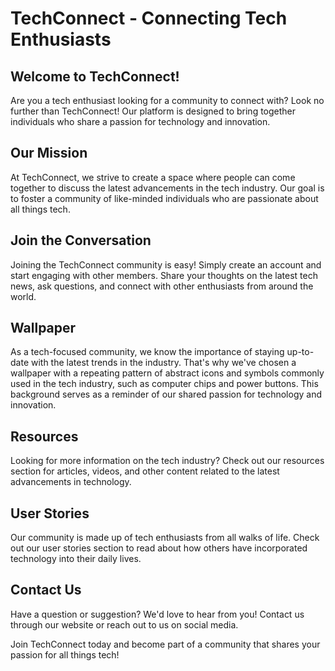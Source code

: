 <!--font:Futura-->

# TechConnect - Connecting Tech Enthusiasts

## Welcome to TechConnect!

Are you a tech enthusiast looking for a community to connect with? Look no further than TechConnect! Our platform is designed to bring together individuals who share a passion for technology and innovation.

## Our Mission

At TechConnect, we strive to create a space where people can come together to discuss the latest advancements in the tech industry. Our goal is to foster a community of like-minded individuals who are passionate about all things tech.

## Join the Conversation

Joining the TechConnect community is easy! Simply create an account and start engaging with other members. Share your thoughts on the latest tech news, ask questions, and connect with other enthusiasts from around the world.

## Wallpaper

As a tech-focused community, we know the importance of staying up-to-date with the latest trends in the industry. That's why we've chosen a wallpaper with a repeating pattern of abstract icons and symbols commonly used in the tech industry, such as computer chips and power buttons. This background serves as a reminder of our shared passion for technology and innovation.

## Resources

Looking for more information on the tech industry? Check out our resources section for articles, videos, and other content related to the latest advancements in technology.

## User Stories

Our community is made up of tech enthusiasts from all walks of life. Check out our user stories section to read about how others have incorporated technology into their daily lives.

## Contact Us

Have a question or suggestion? We'd love to hear from you! Contact us through our website or reach out to us on social media.

Join TechConnect today and become part of a community that shares your passion for all things tech!

<!--

Write me content for website with wallpaper which alt text is:

"A wallpaper with a repeating pattern of abstract icons and symbols commonly used in the tech industry, such as computer chips and power buttons."

The name/title of the page should not be 1:1 copy of the alt text but rather a real content of the website which is using this wallpaper.

- Use markdown format 
- Start with heading
- Heading should be short and concise
- The content should look like a real website 
- The website should not be about the wallpaper, wallpaper is just a related background
- Heading should be contain work "wallpaper" or "background"
- Include real sections like references, contact, user stories, etc. use things relevant to the page purpose.
- Feel free to use structure like headings, bullets, numbering, blockquotes, paragraphs, horizontal lines, etc.
- You can use formatting like bold or _italic_
- You can include UTF-8 emojis
- Links should be only #hash anchors (and you can refer to the document itself)
- Do not include images


---


# TechConnect - Connecting Tech Enthusiasts

## Welcome to TechConnect!

Are you a tech enthusiast looking for a community to connect with? Look no further than TechConnect! Our platform is designed to bring together individuals who share a passion for technology and innovation.

## Our Mission

At TechConnect, we strive to create a space where people can come together to discuss the latest advancements in the tech industry. Our goal is to foster a community of like-minded individuals who are passionate about all things tech.

## Join the Conversation

Joining the TechConnect community is easy! Simply create an account and start engaging with other members. Share your thoughts on the latest tech news, ask questions, and connect with other enthusiasts from around the world.

## Wallpaper

As a tech-focused community, we know the importance of staying up-to-date with the latest trends in the industry. That's why we've chosen a wallpaper with a repeating pattern of abstract icons and symbols commonly used in the tech industry, such as computer chips and power buttons. This background serves as a reminder of our shared passion for technology and innovation.

## Resources

Looking for more information on the tech industry? Check out our resources section for articles, videos, and other content related to the latest advancements in technology.

## User Stories

Our community is made up of tech enthusiasts from all walks of life. Check out our user stories section to read about how others have incorporated technology into their daily lives.

## Contact Us

Have a question or suggestion? We'd love to hear from you! Contact us through our website or reach out to us on social media.

Join TechConnect today and become part of a community that shares your passion for all things tech!

-->
